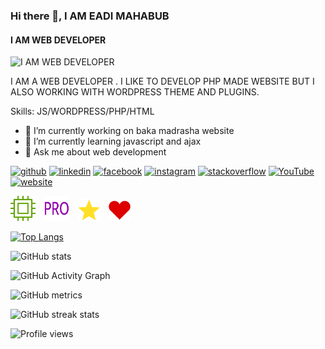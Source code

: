 ### Hi there 👋, I AM EADI MAHABUB
#### I AM WEB DEVELOPER
![I AM WEB DEVELOPER](https://arturssmirnovs.github.io/github-profile-readme-generator/images/banner.png)

I AM A WEB DEVELOPER . I LIKE TO DEVELOP PHP MADE WEBSITE BUT I ALSO WORKING WITH WORDPRESS THEME AND PLUGINS. 

Skills: JS/WORDPRESS/PHP/HTML

- 🔭 I’m currently working on baka madrasha website 
- 🌱 I’m currently learning javascript and ajax 
- 💬 Ask me about web development  


[<img src='https://cdn.jsdelivr.net/npm/simple-icons@3.0.1/icons/github.svg' alt='github' height='40'>](https://github.com/https://github.com/eadi1/)  [<img src='https://cdn.jsdelivr.net/npm/simple-icons@3.0.1/icons/linkedin.svg' alt='linkedin' height='40'>](https://www.linkedin.com/in/d/)  [<img src='https://cdn.jsdelivr.net/npm/simple-icons@3.0.1/icons/facebook.svg' alt='facebook' height='40'>](https://www.facebook.com/https://web.facebook.com/profile.php?id=100075930494501)  [<img src='https://cdn.jsdelivr.net/npm/simple-icons@3.0.1/icons/instagram.svg' alt='instagram' height='40'>](https://www.instagram.com/d/)  [<img src='https://cdn.jsdelivr.net/npm/simple-icons@3.0.1/icons/stackoverflow.svg' alt='stackoverflow' height='40'>](https://stackoverflow.com/users/https://stackoverflow.com/users/21779204/munshi-eadi-mahabub)  [<img src='https://cdn.jsdelivr.net/npm/simple-icons@3.0.1/icons/youtube.svg' alt='YouTube' height='40'>](https://www.youtube.com/channel/d)  [<img src='https://cdn.jsdelivr.net/npm/simple-icons@3.0.1/icons/icloud.svg' alt='website' height='40'>](https://eadi.xyz/)  

<a href='https://docs.github.com/en/developers'><img src='https://raw.githubusercontent.com/acervenky/animated-github-badges/master/assets/devbadge.gif' width='40' height='40'></a> <a href='https://github.com/pricing'><img src='https://raw.githubusercontent.com/acervenky/animated-github-badges/master/assets/pro.gif' width='40' height='40'></a> <a href='https://stars.github.com/'><img src='https://raw.githubusercontent.com/acervenky/animated-github-badges/master/assets/starbadge.gif' width='35' height='35'></a> <a href='https://docs.github.com/en/github/supporting-the-open-source-community-with-github-sponsors'><img src='https://raw.githubusercontent.com/acervenky/animated-github-badges/master/assets/sponsorbadge.gif' width='35' height='35'></a> 

[![Top Langs](https://github-readme-stats.vercel.app/api/top-langs/?username=https://github.com/eadi1/)](https://github.com/anuraghazra/github-readme-stats)

![GitHub stats](https://github-readme-stats.vercel.app/api?username=https://github.com/eadi1/&show_icons=true&count_private=true)  

![GitHub Activity Graph](https://activity-graph.herokuapp.com/graph?username=https://github.com/eadi1/)  

![GitHub metrics](https://metrics.lecoq.io/https://github.com/eadi1/)  

![GitHub streak stats](https://streak-stats.demolab.com/?user=https://github.com/eadi1/)  

![Profile views](https://gpvc.arturio.dev/https://github.com/eadi1/)  
